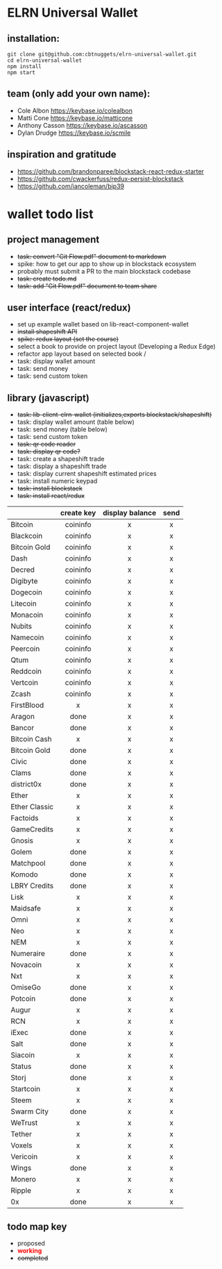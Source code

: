 # ELRN Universal Wallet

## installation:
~~~~
git clone git@github.com:cbtnuggets/elrn-universal-wallet.git
cd elrn-universal-wallet
npm install
npm start
~~~~

## team (only add your own name):
- Cole Albon https://keybase.io/colealbon
- Matti Cone https://keybase.io/matticone
- Anthony Casson https://keybase.io/ascasson
- Dylan Drudge https://keybase.io/scmile

## inspiration and gratitude
- https://github.com/brandonparee/blockstack-react-redux-starter
- https://github.com/cwackerfuss/redux-persist-blockstack
- https://github.com/iancoleman/bip39

# wallet todo list

## project management
- ~~task: convert "Git Flow.pdf" document to markdown~~
- spike: how to get our app to show up in blockstack ecosystem
 - probably must submit a PR to the main blockstack codebase
- ~~task: create todo.md~~
- ~~task: add "Git Flow.pdf" document to team share~~

## user interface (react/redux)
- set up example wallet based on lib-react-component-wallet
- ~~install shapeshift API~~
- ~~spike: redux layout (set the course)~~
- select a book to provide on project layout (Developing a Redux Edge)
- refactor app layout based on selected book /
- task: display wallet amount
- task: send money
- task: send custom token

## library (javascript)
- ~~task: lib-client-elrn-wallet (initializes,exports blockstack/shapeshift)~~
- task: display wallet amount (table below)
- task: send money (table below)
- task: send custom token
- ~~task: qr code reader~~
- ~~task: display qr code?~~
- task: create a shapeshift trade
- task: display a shapeshift trade
- task: display current shapeshift estimated prices
- task: install numeric keypad
- ~~task: install blockstack~~
- ~~task: install react/redux~~

| | create key | display balance | send |
|----------|:---------:|:--------:|:---------:|
| Bitcoin|coininfo | x | x |
| Blackcoin | coininfo | x | x |
| Bitcoin Gold | coininfo | x | x |
| Dash | coininfo | x | x |
| Decred | coininfo | x | x |
| Digibyte | coininfo | x | x |
| Dogecoin | coininfo | x | x |
| Litecoin | coininfo | x | x |
| Monacoin | coininfo | x | x |
| Nubits | coininfo | x | x |
| Namecoin | coininfo | x | x |
| Peercoin | coininfo | x | x |
| Qtum | coininfo | x | x |
| Reddcoin | coininfo | x | x |
| Vertcoin | coininfo | x | x |
| Zcash | coininfo | x | x |
| FirstBlood | x | x | x |
| Aragon | done | x | x |
| Bancor | done | x | x |
| Bitcoin Cash | x | x | x |
| Bitcoin Gold | done | x | x |
| Civic | done | x | x |
| Clams | done | x | x |
| district0x | done | x | x |
| Ether | x | x | x |
| Ether Classic | x | x | x |
| Factoids | x | x | x |
| GameCredits | x | x | x |
| Gnosis | x | x | x |
| Golem | done | x | x |
| Matchpool | done | x | x |
| Komodo | done | x | x |
| LBRY Credits | done | x | x |
| Lisk | x | x | x |
| Maidsafe | x | x | x |
| Omni | x | x | x |
| Neo | x | x | x |
| NEM | x | x | x |
| Numeraire | done | x | x |
| Novacoin | x | x | x |
| Nxt | x | x | x |
| OmiseGo | done | x | x |
| Potcoin | done | x | x |
| Augur | x | x | x |
| RCN | x | x | x |
| iExec | done | x | x |
| Salt | done | x | x |
| Siacoin | x | x | x |
| Status | done | x | x |
| Storj | done | x | x |
| Startcoin | x | x | x |
| Steem | x | x | x |
| Swarm City | done | x | x |
| WeTrust | x | x | x |
| Tether | x | x | x |
| Voxels | x | x | x |
| Vericoin | x | x | x |
| Wings | done | x | x |
| Monero | x | x | x |
| Ripple | x | x | x |
| 0x | done | x | x |


## todo map key
- proposed
- <span style="color:red">**working**<span>
- ~~completed~~
